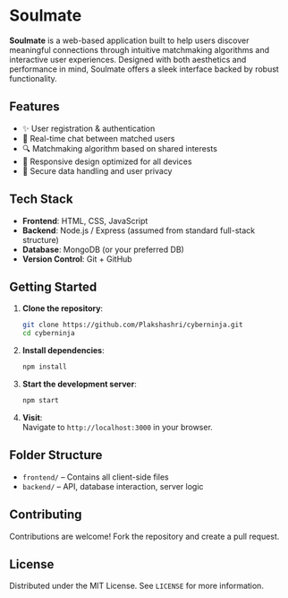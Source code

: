 # Soulmate

**Soulmate** is a web-based application built to help users discover meaningful connections through intuitive matchmaking algorithms and interactive user experiences. Designed with both aesthetics and performance in mind, Soulmate offers a sleek interface backed by robust functionality.

## Features

- ✨ User registration & authentication  
- 💬 Real-time chat between matched users  
- 🔍 Matchmaking algorithm based on shared interests  
- 📱 Responsive design optimized for all devices  
- 🔐 Secure data handling and user privacy

## Tech Stack

- **Frontend**: HTML, CSS, JavaScript  
- **Backend**: Node.js / Express (assumed from standard full-stack structure)  
- **Database**: MongoDB (or your preferred DB)  
- **Version Control**: Git + GitHub

## Getting Started

1. **Clone the repository**:
   ```bash
   git clone https://github.com/Plakshashri/cyberninja.git
   cd cyberninja
   ```

2. **Install dependencies**:
   ```bash
   npm install
   ```

3. **Start the development server**:
   ```bash
   npm start
   ```

4. **Visit**:  
   Navigate to `http://localhost:3000` in your browser.

## Folder Structure

- `frontend/` – Contains all client-side files
- `backend/` – API, database interaction, server logic

## Contributing

Contributions are welcome! Fork the repository and create a pull request.

## License

Distributed under the MIT License. See `LICENSE` for more information.
